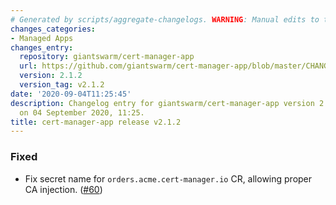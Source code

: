 ```yaml
---
# Generated by scripts/aggregate-changelogs. WARNING: Manual edits to this files will be overwritten.
changes_categories:
- Managed Apps
changes_entry:
  repository: giantswarm/cert-manager-app
  url: https://github.com/giantswarm/cert-manager-app/blob/master/CHANGELOG.md#212---2020-09-04
  version: 2.1.2
  version_tag: v2.1.2
date: '2020-09-04T11:25:45'
description: Changelog entry for giantswarm/cert-manager-app version 2.1.2, published
  on 04 September 2020, 11:25.
title: cert-manager-app release v2.1.2
---
```


### Fixed
- Fix secret name for `orders.acme.cert-manager.io` CR, allowing proper CA injection. ([#60](https://github.com/giantswarm/cert-manager-app/pull/60))
